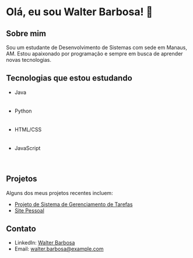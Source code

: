 # Olá, eu sou Walter Barbosa! 👋

## Sobre mim
Sou um estudante de Desenvolvimento de Sistemas com sede em Manaus, AM. Estou apaixonado por programação e sempre em busca de aprender novas tecnologias.

## Tecnologias que estou estudando
- Java                                                                                                                                                                                                                                                                                      
- Python                                                                                                                                                                                                                                                                                      
- HTML/CSS                                                                                                                                                                                                                                                                                      
- JavaScript                                                                                                                                                                                                                                                                                      

## Projetos
Alguns dos meus projetos recentes incluem:
- [Projeto de Sistema de Gerenciamento de Tarefas](link_para_o_repositório)
- [Site Pessoal](link_para_o_repositório)

## Contato
- LinkedIn: [Walter Barbosa](link_para_o_seu_perfil)
- Email: walter.barbosa@example.com

<!---
Fr0stBarbosa/Fr0stBarbosa is a ✨ special ✨ repository because its `README.md` (this file) appears on your GitHub profile.
You can click the Preview link to take a look at your changes.
--->
